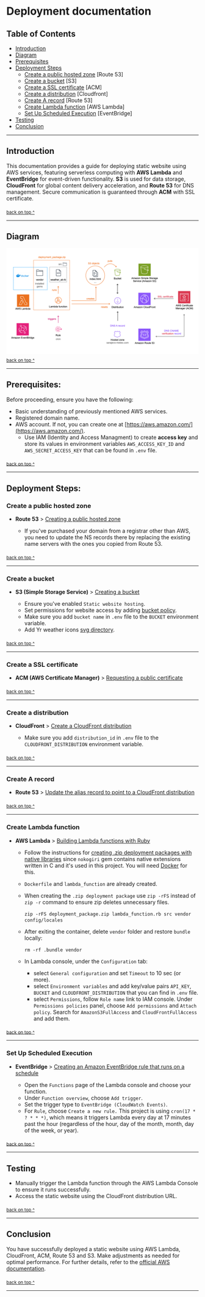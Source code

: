 # Deployment documentation

## Table of Contents

- [Introduction](#introduction)
- [Diagram](#diagram)
- [Prerequisites](#prerequisites)
- [Deployment Steps](#deployment-steps)
    - [Create a public hosted zone](#create-a-public-hosted-zone) [Route 53]
    - [Create a bucket](#create-a-bucket) [S3]
    - [Create a SSL certificate](#create-a-ssl-certificate) [ACM]
    - [Create a distribution](#create-a-distribution) [Cloudfront]
    - [Create A record](#create-a-record) [Route 53]
    - [Create Lambda function](#create-lambda-function) [AWS Lambda]
    - [Set Up Scheduled Execution](#set-up-scheduled-execution) [EventBridge]
- [Testing](#testing)
- [Conclusion](#conclusion)

---


## Introduction
This documentation provides a guide for deploying static website using AWS services, featuring serverless computing with **AWS Lambda** and **EventBridge** for event-driven functionality. **S3** is used for data storage, **CloudFront** for global content delivery acceleration, and **Route 53** for DNS management. Secure communication is guaranteed through **ACM** with SSL certificate.

<sub>[back on top ^](#table-of-contents)</sub>

---

## Diagram
![image info](./images/deployment.png)
<sub>[back on top ^](#table-of-contents)</sub>

---

## Prerequisites:
Before proceeding, ensure you have the following:

- Basic understanding of previously mentioned AWS services.
- Registered domain name.
- AWS account. If not, you can create one at [https://aws.amazon.com/](https://aws.amazon.com/).
    - Use IAM (Identity and Access Managment) to create **access key** and store its values in environment variables `AWS_ACCESS_KEY_ID` and `AWS_SECRET_ACCESS_KEY` that can be found in `.env` file.

<sub>[back on top ^](#table-of-contents)</sub>

---

## Deployment Steps:

### Create a public hosted zone
- **Route 53** > [Creating a public hosted zone](https://docs.aws.amazon.com/Route53/latest/DeveloperGuide/CreatingHostedZone.html)

    - If you've purchased your domain from a registrar other than AWS, you need to update the NS records there by replacing the existing name servers with the ones you copied from Route 53.

<sub>[back on top ^](#table-of-contents)</sub>

---

### Create a bucket
- **S3 (Simple Storage Service)** > [Creating a bucket](https://docs.aws.amazon.com/AmazonS3/latest/userguide/create-bucket-overview.html)
  
    - Ensure you've enabled `Static website hosting`.
    - Set permissions for website access by adding [bucket policy](https://docs.aws.amazon.com/AmazonS3/latest/userguide/WebsiteAccessPermissionsReqd.html#bucket-policy-static-site). 
    - Make sure you add `bucket name` in `.env` file to the `BUCKET` environment variable.
    - Add Yr weather icons [svg directory](https://github.com/metno/weathericons/tree/main/weather/svg).

<sub>[back on top ^](#table-of-contents)</sub>

---

### Create a SSL certificate
- **ACM (AWS Certificate Manager)** > [Requesting a public certificate](https://docs.aws.amazon.com/acm/latest/userguide/gs-acm-request-public.html)

<sub>[back on top ^](#table-of-contents)</sub>

---

### Create a distribution
- **CloudFront** > [Create a CloudFront distribution](https://docs.aws.amazon.com/AmazonS3/latest/userguide/website-hosting-cloudfront-walkthrough.html#create-distribution)

    - Make sure you add `distribution_id` in `.env` file to the `CLOUDFRONT_DISTRIBUTION` environment variable.

<sub>[back on top ^](#table-of-contents)</sub>

---

### Create A record
- **Route 53** > [Update the alias record to point to a CloudFront distribution](https://docs.aws.amazon.com/AmazonS3/latest/userguide/website-hosting-cloudfront-walkthrough.html#update-record-sets) 

<sub>[back on top ^](#table-of-contents)</sub>

---

### Create Lambda function
- **AWS Lambda** > [Building Lambda functions with Ruby](https://docs.aws.amazon.com/lambda/latest/dg/lambda-ruby.html)

    - Follow the instructions for [creating .zip deployment packages with native libraries](https://docs.aws.amazon.com/lambda/latest/dg/ruby-package.html#ruby-package-native) since `nokogiri` gem contains native extensions written in C and it's used in this project. You will need [Docker](https://www.docker.com/) for this.
    - `Dockerfile` and `lambda_function` are already created.
    - When creating the `.zip deployment package` use `zip -rFS` instead of `zip -r` command to ensure zip deletes unnecessary files.

        ```
        zip -rFS deployment_package.zip lambda_function.rb src vendor config/locales
        ```

    - After exiting the container, delete `vendor` folder and restore `bundle` locally:
        ```
        rm -rf .bundle vendor
        ```
    -  In Lambda console, under the `Configuration` tab:
        - select `General configuration` and set `Timeout` to 10 sec (or more).
        - select `Environment variables` and add key/value pairs `API_KEY`, `BUCKET` and `CLOUDFRONT_DISTRIBUTION` that you can find in `.env` file.
        - select `Permissions`, follow `Role name` link to IAM console. Under `Permissions policies` panel, choose `Add permissions` and `Attach policy`. Search for `AmazonS3FullAccess` and `CloudFrontFullAccess` and add them.

<sub>[back on top ^](#table-of-contents)</sub>

---  

### Set Up Scheduled Execution 
- **EventBridge** > [Creating an Amazon EventBridge rule that runs on a schedule](https://docs.aws.amazon.com/eventbridge/latest/userguide/eb-create-rule-schedule.html)

    - Open the `Functions` page of the Lambda console and choose your function.
    - Under `Function overview`, choose `Add trigger`.
    - Set the trigger type to `EventBridge (CloudWatch Events)`.
    - For `Rule`, choose `Create a new rule.` This project is using `cron(17 * ? * * *)`, which means it triggers Lambda every day at 17 minutes past the hour (regardless of the hour, day of the month, month, day of the week, or year). 

<sub>[back on top ^](#table-of-contents)</sub>

---

## Testing
- Manually trigger the Lambda function through the AWS Lambda Console to ensure it runs successfully.
- Access the static website using the CloudFront distribution URL.

<sub>[back on top ^](#table-of-contents)</sub>

---

## Conclusion
You have successfully deployed a static website using AWS Lambda, CloudFront, ACM, Route 53 and S3. Make adjustments as needed for optimal performance.  For further details, refer to the [official AWS documentation](https://docs.aws.amazon.com/).

<sub>[back on top ^](#table-of-contents)</sub>

---